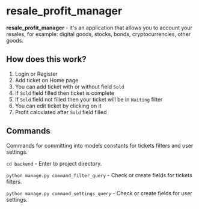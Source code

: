 # resale_profit_manager
**resale_profit_manager** - it's an application that allows you to account your resales, for example: digital goods, stocks, bonds, cryptocurrencies, other goods.
## How does this work?
1. Login or Register
2. Add ticket on Home page
3. You can add ticket with or without field `Sold`
4. If `Sold` field filled then ticket is complete
5. If `Sold` field not filled then your ticket will be in `Waiting` filter
6. You can edit ticket by clicking on it
7. Profit calculated after `Sold` field filled
## Commands
Commands for committing into models constants for tickets filters and user settings.

```cd backend``` - Enter to project directory.

```python manage.py command_filter_query``` - Check or create fields for tickets filters.

```python manage.py command_settings_query``` - Check or create fields for user settings.